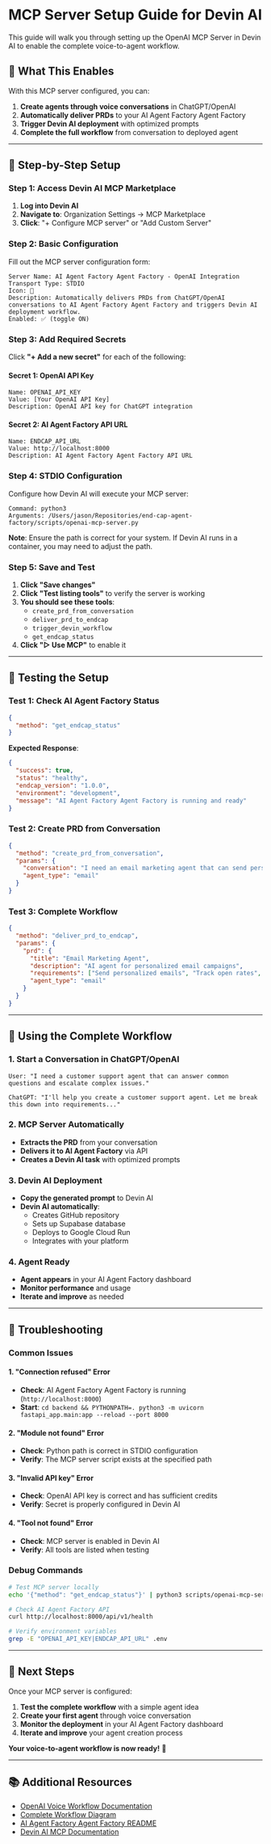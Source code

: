# MCP Server Setup Guide for Devin AI

This guide will walk you through setting up the OpenAI MCP Server in Devin AI to enable the complete voice-to-agent workflow.

## 🎯 **What This Enables**

With this MCP server configured, you can:
1. **Create agents through voice conversations** in ChatGPT/OpenAI
2. **Automatically deliver PRDs** to your AI Agent Factory Agent Factory
3. **Trigger Devin AI deployment** with optimized prompts
4. **Complete the full workflow** from conversation to deployed agent

---

## 🚀 **Step-by-Step Setup**

### **Step 1: Access Devin AI MCP Marketplace**

1. **Log into Devin AI**
2. **Navigate to**: Organization Settings → MCP Marketplace
3. **Click**: "+ Configure MCP server" or "Add Custom Server"

### **Step 2: Basic Configuration**

Fill out the MCP server configuration form:

```
Server Name: AI Agent Factory Agent Factory - OpenAI Integration
Transport Type: STDIO
Icon: 🤖
Description: Automatically delivers PRDs from ChatGPT/OpenAI conversations to AI Agent Factory Agent Factory and triggers Devin AI deployment workflow.
Enabled: ✅ (toggle ON)
```

### **Step 3: Add Required Secrets**

Click **"+ Add a new secret"** for each of the following:

#### **Secret 1: OpenAI API Key**
```
Name: OPENAI_API_KEY
Value: [Your OpenAI API Key]
Description: OpenAI API key for ChatGPT integration
```

#### **Secret 2: AI Agent Factory API URL**
```
Name: ENDCAP_API_URL
Value: http://localhost:8000
Description: AI Agent Factory Agent Factory API URL
```

### **Step 4: STDIO Configuration**

Configure how Devin AI will execute your MCP server:

```
Command: python3
Arguments: /Users/jason/Repositories/end-cap-agent-factory/scripts/openai-mcp-server.py
```

**Note**: Ensure the path is correct for your system. If Devin AI runs in a container, you may need to adjust the path.

### **Step 5: Save and Test**

1. **Click "Save changes"**
2. **Click "Test listing tools"** to verify the server is working
3. **You should see these tools**:
   - `create_prd_from_conversation`
   - `deliver_prd_to_endcap`
   - `trigger_devin_workflow`
   - `get_endcap_status`
4. **Click "▷ Use MCP"** to enable it

---

## 🧪 **Testing the Setup**

### **Test 1: Check AI Agent Factory Status**
```json
{
  "method": "get_endcap_status"
}
```

**Expected Response**:
```json
{
  "success": true,
  "status": "healthy",
  "endcap_version": "1.0.0",
  "environment": "development",
  "message": "AI Agent Factory Agent Factory is running and ready"
}
```

### **Test 2: Create PRD from Conversation**
```json
{
  "method": "create_prd_from_conversation",
  "params": {
    "conversation": "I need an email marketing agent that can send personalized campaigns and track open rates.",
    "agent_type": "email"
  }
}
```

### **Test 3: Complete Workflow**
```json
{
  "method": "deliver_prd_to_endcap",
  "params": {
    "prd": {
      "title": "Email Marketing Agent",
      "description": "AI agent for personalized email campaigns",
      "requirements": ["Send personalized emails", "Track open rates", "Segment customers"],
      "agent_type": "email"
    }
  }
}
```

---

## 🎉 **Using the Complete Workflow**

### **1. Start a Conversation in ChatGPT/OpenAI**
```
User: "I need a customer support agent that can answer common questions and escalate complex issues."

ChatGPT: "I'll help you create a customer support agent. Let me break this down into requirements..."
```

### **2. MCP Server Automatically**
- **Extracts the PRD** from your conversation
- **Delivers it to AI Agent Factory** via API
- **Creates a Devin AI task** with optimized prompts

### **3. Devin AI Deployment**
- **Copy the generated prompt** to Devin AI
- **Devin AI automatically**:
  - Creates GitHub repository
  - Sets up Supabase database
  - Deploys to Google Cloud Run
  - Integrates with your platform

### **4. Agent Ready**
- **Agent appears** in your AI Agent Factory dashboard
- **Monitor performance** and usage
- **Iterate and improve** as needed

---

## 🔧 **Troubleshooting**

### **Common Issues**

#### **1. "Connection refused" Error**
- **Check**: AI Agent Factory Agent Factory is running (`http://localhost:8000`)
- **Start**: `cd backend && PYTHONPATH=. python3 -m uvicorn fastapi_app.main:app --reload --port 8000`

#### **2. "Module not found" Error**
- **Check**: Python path is correct in STDIO configuration
- **Verify**: The MCP server script exists at the specified path

#### **3. "Invalid API key" Error**
- **Check**: OpenAI API key is correct and has sufficient credits
- **Verify**: Secret is properly configured in Devin AI

#### **4. "Tool not found" Error**
- **Check**: MCP server is enabled in Devin AI
- **Verify**: All tools are listed when testing

### **Debug Commands**

```bash
# Test MCP server locally
echo '{"method": "get_endcap_status"}' | python3 scripts/openai-mcp-server.py

# Check AI Agent Factory API
curl http://localhost:8000/api/v1/health

# Verify environment variables
grep -E "OPENAI_API_KEY|ENDCAP_API_URL" .env
```

---

## 🎯 **Next Steps**

Once your MCP server is configured:

1. **Test the complete workflow** with a simple agent idea
2. **Create your first agent** through voice conversation
3. **Monitor the deployment** in your AI Agent Factory dashboard
4. **Iterate and improve** your agent creation process

**Your voice-to-agent workflow is now ready!** 🚀

---

## 📚 **Additional Resources**

- [OpenAI Voice Workflow Documentation](./11-openai-voice-workflow.md)
- [Complete Workflow Diagram](./12-workflow-diagram.md)
- [AI Agent Factory Agent Factory README](../README.md)
- [Devin AI MCP Documentation](https://docs.devin.ai/mcp)
